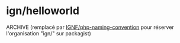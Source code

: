 # ign/helloworld

ARCHIVE (remplacé par [IGNF/php-naming-convention](https://github.com/IGNF/php-naming-convention) pour réserver l'organisation "ign/" sur packagist)





